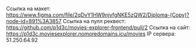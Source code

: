 Ссылка на макет: https://www.figma.com/file/2qDvY1HW9njvfgNKE5zQW2/Diploma-(Copy)?node-id=891%3A3857
Ссылка на пулл реквест: https://github.com/p1d3c/movies-explorer-frontend/pull/2
Ссылка на сайт: https://p1d3c.moviesexplorer.nomoredomains.icu/movies
IP сервера: 51.250.64.92
